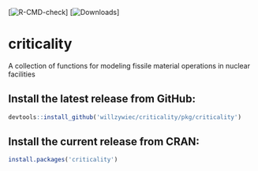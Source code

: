 [![R-CMD-check](https://github.com/willzywiec/criticality/workflows/R-CMD-check/badge.svg)]
[![Downloads](https://cranlogs.r-pkg.org/badges/grand-total/criticality)]

# criticality

A collection of functions for modeling fissile material operations in nuclear facilities  
  
## Install the latest release from GitHub:  
```r
devtools::install_github('willzywiec/criticality/pkg/criticality')
```

## Install the current release from CRAN:  
```r
install.packages('criticality')
